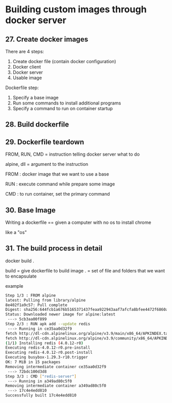# Building custom images through docker server

## 27. Create docker images

There are 4 steps:
1. Create docker file (contain docker configuration)
2. Docker client
3. Docker server
4. Usable image

Dockerfile step:
1. Specify a base image
2. Run some commands to install additional programs
3. Specify a command to run on container startup

## 28. Build dockerfile

## 29. Dockerfile teardown

FROM, RUN, CMD = instruction telling docker server what to do


alpine, dll = argument to the instruction

FROM : docker image that we want to use a base

RUN : execute command while prepare some image

CMD : to run container, set the primary command

## 30. Base Image

Writing a dockerfile == given a computer with no os to install chrome

like a "os"

## 31. The build process in detail

docker build .

build = give dockerfile to build image
. = set of file and folders that we want to encapsulate

example
```sh
Step 1/3 : FROM alpine
latest: Pulling from library/alpine
8e402f1a9c57: Pull complete 
Digest: sha256:644fcb1a676b5165371437feaa922943aaf7afcfa8bfee4472f6860aad1ef2a0
Status: Downloaded newer image for alpine:latest
 ---> 5cb3aa00f899
Step 2/3 : RUN apk add --update redis
 ---> Running in ce35aa0d32f9
fetch http://dl-cdn.alpinelinux.org/alpine/v3.9/main/x86_64/APKINDEX.tar.gz
fetch http://dl-cdn.alpinelinux.org/alpine/v3.9/community/x86_64/APKINDEX.tar.gz
(1/1) Installing redis (4.0.12-r0)
Executing redis-4.0.12-r0.pre-install
Executing redis-4.0.12-r0.post-install
Executing busybox-1.29.3-r10.trigger
OK: 7 MiB in 15 packages
Removing intermediate container ce35aa0d32f9
 ---> 72bdc100d3d8
Step 3/3 : CMD ["redis-server"]
 ---> Running in a349ad80c5f0
Removing intermediate container a349ad80c5f0
 ---> 17c4e4edd810
Successfully built 17c4e4edd810
```